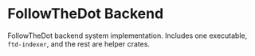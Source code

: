 # FollowTheDot Backend

FollowTheDot backend system implementation. Includes one executable, `ftd-indexer`, and the rest are helper crates.